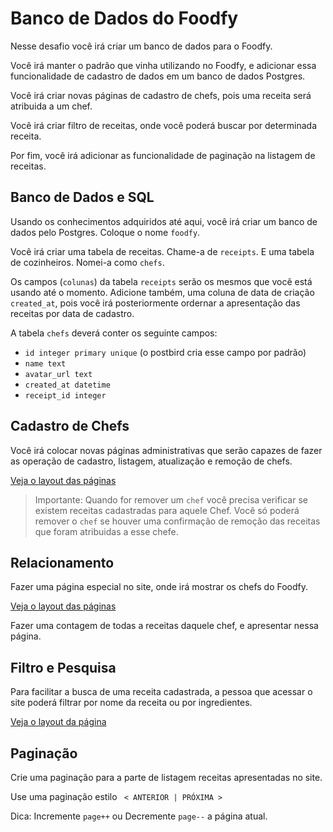 # Banco de Dados do Foodfy

Nesse desafio você irá criar um banco de dados para o Foodfy.

Você irá manter o padrão que vinha utilizando no Foodfy, e adicionar essa funcionalidade de cadastro de dados em um banco de dados Postgres.

Você irá criar novas páginas de cadastro de chefs, pois uma receita será atribuida a um chef.

Você irá criar filtro de receitas, onde você poderá buscar por determinada receita.

Por fim, você irá adicionar as funcionalidade de paginação na listagem de receitas.

## Banco de Dados e SQL

Usando os conhecimentos adquiridos até aqui, você irá criar um banco de dados pelo Postgres. Coloque o nome `foodfy`. 

Você irá criar uma tabela de receitas. Chame-a de `receipts`. E uma tabela de cozinheiros. Nomei-a como `chefs`. 

Os campos (`colunas`) da tabela `receipts` serão os mesmos que você está usando até o momento. Adicione também, uma coluna de data de criação `created_at`, pois você irá posteriormente ordernar a apresentação das receitas por data de cadastro.

A tabela `chefs` deverá conter os seguinte campos:

* `id integer primary unique` (o postbird cria esse campo por padrão)
* `name text`
* `avatar_url text`
* `created_at datetime`
* `receipt_id integer`

## Cadastro de Chefs

Você irá colocar novas páginas administrativas que serão capazes de fazer as operação de cadastro, listagem, atualização e remoção de chefs.

[Veja o layout das páginas](layouts/)

>Importante: Quando for remover um `chef` você precisa verificar se existem receitas cadastradas para aquele Chef. Você só poderá remover o `chef` se houver uma confirmação de remoção das receitas que foram atribuidas a esse chefe.

## Relacionamento

Fazer uma página especial no site, onde irá mostrar os chefs do Foodfy.

[Veja o layout das páginas](layouts/)

Fazer uma contagem de todas a receitas daquele chef, e apresentar nessa página.

## Filtro e Pesquisa

Para facilitar a busca de uma receita cadastrada, a pessoa que acessar o site poderá filtrar por nome da receita ou por ingredientes.

[Veja o layout da página](layouts/)

## Paginação

Crie uma paginação para a parte de listagem receitas apresentadas no site.

Use uma paginação estilo ` < ANTERIOR | PRÓXIMA >`

Dica: Incremente `page++` ou Decremente `page--` a página atual.
